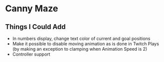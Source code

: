# Canny Maze

## Things I Could Add

* In numbers display, change text color of current and goal positions
* Make it possible to disable moving animation as is done in Twitch Plays (by making an exception to clamping when Animation Speed is 2)
* Controller support
